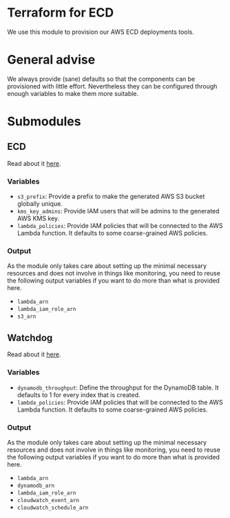 # Terraform for ECD

We use this module to provision our AWS ECD deployments tools.

# General advise
We always provide (sane) defaults so that the components can be provisioned with little effort. Nevertheless they
can be configured through enough variables to make them more suitable.

# Submodules

## ECD
Read about it [here](/trademachines/ecd).

### Variables
* ``s3_prefix``: Provide a prefix to make the generated AWS S3 bucket globally unique.
* ``kms_key_admins``: Provide IAM users that will be admins to the generated AWS KMS key.
* ``lambda_policies``: Provide IAM policies that will be connected to the AWS Lambda function. It defaults to some coarse-grained AWS policies.

### Output
As the module only takes care about setting up the minimal necessary resources and does not involve in things like
monitoring, you need to reuse the following output variables if you want to do more than what is provided here.

* ``lambda_arn``
* ``lambda_iam_role_arn``
* ``s3_arn``

## Watchdog
Read about it [here](/trademachines/ecd-watchdog).

### Variables
* ``dynamodb_throughput``: Define the throughput for the DynamoDB table. It defaults to 1 for every index that is created.
* ``lambda_policies``: Provide IAM policies that will be connected to the AWS Lambda function. It defaults to some coarse-grained AWS policies.

### Output
As the module only takes care about setting up the minimal necessary resources and does not involve in things like
monitoring, you need to reuse the following output variables if you want to do more than what is provided here.

* ``lambda_arn``
* ``dynamodb_arn``
* ``lambda_iam_role_arn``
* ``cloudwatch_event_arn``
* ``cloudwatch_schedule_arn``
